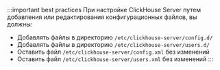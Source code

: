 :::important best practices
При настройке ClickHouse Server путем добавления или редактирования конфигурационных файлов, вы должны:
- Добавлять файлы в директорию `/etc/clickhouse-server/config.d/`
- Добавлять файлы в директорию `/etc/clickhouse-server/users.d/`
- Оставить файл `/etc/clickhouse-server/config.xml` без изменений
- Оставить файл `/etc/clickhouse-server/users.xml` без изменений 
:::
